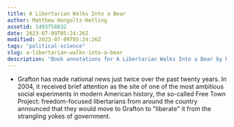 ```yaml
---
title: A Libertarian Walks Into a Bear
author: Matthew Hongoltz-Hetling
assetid: 1493758832
date: 2023-07-09T05:24:26Z
modified: 2023-07-09T05:24:26Z
tags: "political-science"
slug: a-libertarian-walks-into-a-bear
description: "Book annotations for A Libertarian Walks Into a Bear by Matthew Hongoltz-Hetling"
---
```


*  Grafton has made national news just twice over the past twenty years. In 2004, it received brief attention as the site of one of the most ambitious social experiments in modern American history, the so-called Free Town Project: freedom-focused libertarians from around the country announced that they would move to Grafton to "liberate" it from the strangling yokes of government.

